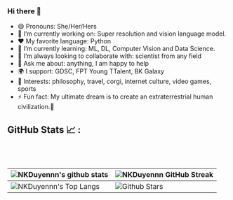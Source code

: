
### Hi there 👋

- 😄 Pronouns: She/Her/Hers 
- 🔭 I’m currently working on: Super resolution and vision language model.
- :heart: My favorite language: Python
- 🌱 I’m currently learning: ML, DL, Computer Vision and Data Science.
- 👯 I’m always looking to collaborate with: scientist from any field
- 💬 Ask me about: anything, I am happy to help
- 🌍 I support: GDSC, FPT Young TTalent, BK Galaxy
- 💜 Interests: philosophy, travel, corgi, internet culture, video games, sports
- ⚡ Fun fact: My ultimate dream is to create an extraterrestrial human civilization.🖖


## GitHub Stats 📈 :

<br>
  <br>

| ![NKDuyennn's github stats](https://github-readme-stats.vercel.app/api?username=NKDuyennn&show_icons=true&theme=tokyonight) | ![NKDuyennn GitHub Streak](https://github-readme-streak-stats.herokuapp.com/?user=NKDuyennn&theme=tokyonight) |
| --- | --- |
| ![NKDuyennn's Top Langs](https://github-readme-stats.vercel.app/api/top-langs/?username=NKDuyennn&theme=tokyonight&layout=compact) | ![Github Stars](https://github-readme-stats.vercel.app/api?username=NKDuyennn&show_icons=true&locale=en&count_private=true&hide_rank=true&custom_title=My%20GitHub%20Stats&disable_animations=true&theme=tokyonight) |


<br>
